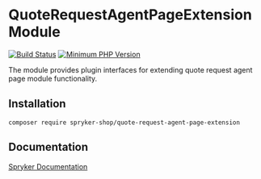 # QuoteRequestAgentPageExtension Module
[![Build Status](https://travis-ci.org/spryker-shop/quote-request-agent-page-extension.svg)](https://travis-ci.org/spryker-shop/quote-request-agent-page-extension)
[![Minimum PHP Version](https://img.shields.io/badge/php-%3E%3D%207.3-8892BF.svg)](https://php.net/)

The module provides plugin interfaces for extending quote request agent page module functionality.

## Installation

```
composer require spryker-shop/quote-request-agent-page-extension
```

## Documentation

[Spryker Documentation](https://academy.spryker.com/developing_with_spryker/module_guide/modules.html)
